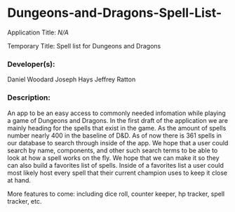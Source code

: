 # Dungeons-and-Dragons-Spell-List-

Application Title:
*N/A*

Temporary Title:
Spell list for Dungeons and Dragons

### Developer(s):
Daniel Woodard
Joseph Hays
Jeffrey Ratton

### Description: 
An app to be an easy access to commonly needed infomation while playing a game of Dungeons and Dragons.
In the first draft of the application we are mainly heading for the spells that exist in the game. As the amount of spells
number nearly 400 in the baseline of D&D. As of now there is 361 spells in our database to search through inside of the app.
We hope that a user could search by name, components, and other such search terms to be able to look at how a spell works on
the fly. We hope that we can make it so they can also build a favorites list of spells. Inside of a favorites list a user could most likely host every spell that their current champion uses to keep it close at hand.

More features to come: 
including dice roll, counter keeper, hp tracker, spell tracker, etc. 
